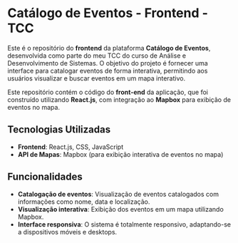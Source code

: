 
# Catálogo de Eventos - Frontend - TCC

Este é o repositório do **frontend** da plataforma **Catálogo de Eventos**, desenvolvida como parte do meu TCC do curso de Análise e Desenvolvimento de Sistemas. O objetivo do projeto é fornecer uma interface para catalogar eventos de forma interativa, permitindo aos usuários visualizar e buscar eventos em um mapa interativo.

Este repositório contém o código do **front-end** da aplicação, que foi construído utilizando **React.js**, com integração ao **Mapbox** para exibição de eventos no mapa.

## Tecnologias Utilizadas

- **Frontend**: React.js, CSS, JavaScript
- **API de Mapas**: Mapbox (para exibição interativa de eventos no mapa)

## Funcionalidades

- **Catalogação de eventos**: Visualização de eventos catalogados com informações como nome, data e localização.
- **Visualização interativa**: Exibição dos eventos em um mapa utilizando Mapbox.
- **Interface responsiva**: O sistema é totalmente responsivo, adaptando-se a dispositivos móveis e desktops.

